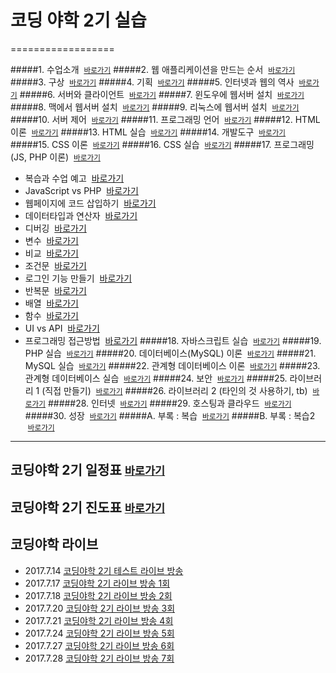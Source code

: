 # 코딩 야학 2기 실습
==================

#####1. 수업소개 &nbsp;<small>[바로가기](https://opentutorials.org/course/1688/10245)</small>
#####2. 웹 애플리케이션을 만드는 순서 &nbsp;<small>[바로가기](https://opentutorials.org/course/1688/9331)</small>
#####3. 구상 &nbsp;<small>[바로가기](https://opentutorials.org/course/1688/9332)</small>
#####4. 기획 &nbsp;<small>[바로가기](https://opentutorials.org/course/1688/9333)</small>
#####5. 인터넷과 웹의 역사 &nbsp;<small>[바로가기](https://opentutorials.org/course/1688/9334)</small>
#####6. 서버와 클라이언트 &nbsp;<small>[바로가기](https://opentutorials.org/course/1688/9408)</small>
#####7. 윈도우에 웹서버 설치 &nbsp;<small>[바로가기](https://opentutorials.org/course/1688/9337)</small>
#####8. 맥에서 웹서버 설치 &nbsp;<small>[바로가기](https://opentutorials.org/course/1688/9338)</small>
#####9. 리눅스에 웹서버 설치 &nbsp;<small>[바로가기](https://opentutorials.org/course/1688/9409)</small>
#####10. 서버 제어 &nbsp;<small>[바로가기](https://opentutorials.org/course/1688/9410)</small>
#####11. 프로그래밍 언어 &nbsp;<small>[바로가기](https://opentutorials.org/course/1688/9339)</small>
#####12. HTML 이론 &nbsp;<small>[바로가기](https://opentutorials.org/course/1688/9340)</small>
#####13. HTML 실습 &nbsp;<small>[바로가기](https://opentutorials.org/course/1688/9345)</small>
#####14. 개발도구 &nbsp;<small>[바로가기](https://opentutorials.org/course/1688/9346)</small>
#####15. CSS 이론 &nbsp;<small>[바로가기](https://opentutorials.org/course/1688/9350)</small>
#####16. CSS 실습 &nbsp;<small>[바로가기](https://opentutorials.org/course/1688/9351)</small>
#####17. 프로그래밍 (JS, PHP 이론) &nbsp;<small>[바로가기](https://opentutorials.org/course/1688/9363)</small>
* 복습과 수업 예고 &nbsp;[바로가기](https://opentutorials.org/course/1688/9364)
* JavaScript vs PHP &nbsp;[바로가기](https://opentutorials.org/course/1688/9365)
* 웹페이지에 코드 삽입하기 &nbsp;[바로가기](https://opentutorials.org/course/1688/9366)
* 데이터타입과 연산자 &nbsp;[바로가기](https://opentutorials.org/course/1688/9367)
* 디버깅 &nbsp;[바로가기](https://opentutorials.org/course/1688/9368)
* 변수 &nbsp;[바로가기](https://opentutorials.org/course/1688/9369)
* 비교 &nbsp;[바로가기](https://opentutorials.org/course/1688/9370)
* 조건문 &nbsp;[바로가기](https://opentutorials.org/course/1688/9371)
* 로그인 기능 만들기 &nbsp;[바로가기](https://opentutorials.org/course/1688/9372)
* 반복문 &nbsp;[바로가기](https://opentutorials.org/course/1688/9374)
* 배열 &nbsp;[바로가기](https://opentutorials.org/course/1688/9375)
* 함수 &nbsp;[바로가기](https://opentutorials.org/course/1688/9377)
* UI vs API &nbsp;[바로가기](https://opentutorials.org/course/1688/9379)
* 프로그래밍 접근방법 &nbsp;[바로가기](https://opentutorials.org/course/1688/9380)
#####18. 자바스크립트 실습 &nbsp;<small>[바로가기](https://opentutorials.org/course/1688/9381)</small>
#####19. PHP 실습 &nbsp;<small>[바로가기](https://opentutorials.org/course/1688/9383)</small>
#####20. 데이터베이스(MySQL) 이론 &nbsp;<small>[바로가기](https://opentutorials.org/course/1688/9386)</small>
#####21. MySQL 실습 &nbsp;<small>[바로가기](https://opentutorials.org/course/1688/9398)</small>
#####22. 관계형 데이터베이스 이론 &nbsp;<small>[바로가기](https://opentutorials.org/course/1688/9427)</small>
#####23. 관계형 데이터베이스 실습 &nbsp;<small>[바로가기](https://opentutorials.org/course/1688/9428)</small>
#####24. 보안 &nbsp;<small>[바로가기](https://opentutorials.org/course/1688/9471)</small>
#####25. 라이브러리 1 (직접 만들기) &nbsp;<small>[바로가기](https://opentutorials.org/course/1688/9480)</small>
#####26. 라이브러리 2 (타인의 것 사용하기, tb) &nbsp;<small>[바로가기](https://opentutorials.org/course/1688/9481)</small>
#####28. 인터넷 &nbsp;<small>[바로가기](https://opentutorials.org/course/1688/9483)</small>
#####29. 호스팅과 클라우드 &nbsp;<small>[바로가기](https://opentutorials.org/course/1688/9485)</small>
#####30. 성장 &nbsp;<small>[바로가기](https://opentutorials.org/course/1688/9506)</small>
#####A. 부록 : 복습 &nbsp;<small>[바로가기](https://opentutorials.org/course/1688/10231)</small>
#####B. 부록 : 복습2 &nbsp;<small>[바로가기](https://opentutorials.org/course/1688/10249)</small>

---------
## 코딩야학 2기 일정표 <small>[바로가기](https://calendar.google.com/calendar/embed?src=MzkzYTduaTBzbWQ5YjNjaGs1ZGE1a3Rpdm9AZ3JvdXAuY2FsZW5kYXIuZ29vZ2xlLmNvbQ)</small>
## 코딩야학 2기 진도표 <small>[바로가기](https://yah.ac/2)</small>
## 코딩야학 라이브
* 2017.7.14 [코딩야학 2기 테스트 라이브 방송](https://code-live.ga/live/UmkXVY_7ugE)
* 2017.7.17 [코딩야학 2기 라이브 방송 1회](https://code-live.ga/live/HsfLS-jxvtM)
* 2017.7.18 [코딩야학 2기 라이브 방송 2회](https://code-live.ga/live/HsfLS-jxvtM)
* 2017.7.20 [코딩야학 2기 라이브 방송 3회](https://code-live.ga/live/eYgPvTs4EAE)
* 2017.7.21 [코딩야학 2기 라이브 방송 4회](https://code-live.ga/live/wboLx_k5fLI)
* 2017.7.24 [코딩야학 2기 라이브 방송 5회](https://code-live.ga/live/J17brA7ipk4)
* 2017.7.27 [코딩야학 2기 라이브 방송 6회](https://code-live.ga/live/SbyZbXpyWRM
)
* 2017.7.28 [코딩야학 2기 라이브 방송 7회](http://code-live.ga/live/6EDkO8-MGdY)
